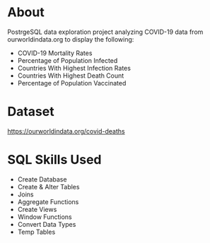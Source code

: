 # About
PostrgeSQL data exploration project analyzing COVID-19 data from ourworldindata.org to display the following:
  - COVID-19 Mortality Rates
  - Percentage of Population Infected  
  - Countries With Highest Infection Rates
  - Countries With Highest Death Count
  - Percentage of Population Vaccinated 

# Dataset
https://ourworldindata.org/covid-deaths

# SQL Skills Used
- Create Database
- Create & Alter Tables
- Joins 
- Aggregate Functions
- Create Views
- Window Functions
- Convert Data Types
- Temp Tables 
